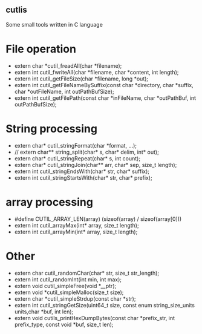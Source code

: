 <!--
 * @Author       : lixiangjun.michael@foxmial.com
 * @Date         : 2023-07-12
 * @FilePath     : README.md
 * @Description  : Description
-->
cutlis
---
Some small tools written in C language


# File operation
- extern char *cutil_freadAll(char *filename);
- extern int cutil_fwriteAll(char *filename, char *content, int length);
- extern int cutil_getFileSize(char *filename, long *out);
- extern int cutil_getFileNameBySuffix(const char *directory, char *suffix, char *outFileName, int outPathBufSize);
- extern int cutil_getFilePath(const char *inFileName, char *outPathBuf, int outPathBufSize);


# String processing
- extern char* cutil_stringFormat(char *format, ...);
- // extern char** string_split(char* s, char* delim, int* out);
- extern char* cutil_stringRepeat(char* s, int count);
- extern char* cutil_stringJoin(char** arr, char* sep, size_t length);
- extern int cutil_stringEndsWith(char* str, char* suffix);
- extern int cutil_stringStartsWith(char* str, char* prefix);

# array processing
- #define CUTIL_ARRAY_LEN(array) (sizeof(array) / sizeof(array[0]))
- extern int cutil_arrayMax(int* array, size_t length);
- extern int cutil_arrayMin(int* array, size_t length);

# Other
- extern char cutil_randomChar(char* str, size_t str_length);
- extern int cutil_randomInt(int min, int max);
- extern void cutil_simpleFree(void *__ptr);
- extern void *cutil_simpleMalloc(size_t size);
- extern char *cutil_simpleStrdup(const char *str);
- extern int cutil_stringGetSize(uint64_t size, const enum string_size_units units,char *buf, int len);
- extern void cutils_printHexDumpBytes(const char *prefix_str, int prefix_type, const void *buf, size_t len);
